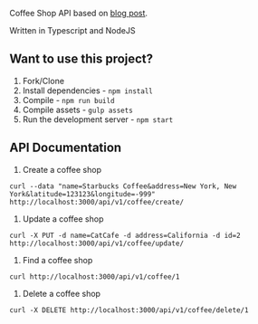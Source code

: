 Coffee Shop API based on [blog post](http://mherman.org/blog/2016/11/05/developing-a-restful-api-with-node-and-typescript/#.WB3zyeErJE4).

Written in Typescript and NodeJS

## Want to use this project?

1. Fork/Clone
1. Install dependencies - `npm install`
1. Compile - `npm run build`
1. Compile assets - `gulp assets`
1. Run the development server - `npm start`

## API Documentation

1. Create a coffee shop
```
curl --data "name=Starbucks Coffee&address=New York, New York&latitude=123123&longitude=-999" http://localhost:3000/api/v1/coffee/create/
```

1. Update a coffee shop
```
curl -X PUT -d name=CatCafe -d address=California -d id=2 http://localhost:3000/api/v1/coffee/update/
```

1. Find a coffee shop
```
curl http://localhost:3000/api/v1/coffee/1
```

1. Delete a coffee shop
```
curl -X DELETE http://localhost:3000/api/v1/coffee/delete/1
```
